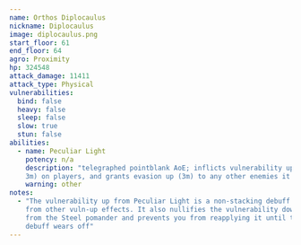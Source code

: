 ```yaml
---
name: Orthos Diplocaulus
nickname: Diplocaulus
image: diplocaulus.png
start_floor: 61
end_floor: 64
agro: Proximity
hp: 324548
attack_damage: 11411
attack_type: Physical
vulnerabilities:
  bind: false
  heavy: false
  sleep: false
  slow: true
  stun: false
abilities:
  - name: Peculiar Light
    potency: n/a
    description: "telegraphed pointblank AoE; inflicts vulnerability up (200%,
    3m) on players, and grants evasion up (3m) to any other enemies it hits"
    warning: other
notes:
  - "The vulnerability up from Peculiar Light is a non-stacking debuff separate
    from other vuln-up effects. It also nullifies the vulnerability down buff
    from the Steel pomander and prevents you from reapplying it until the
    debuff wears off"
---
```

